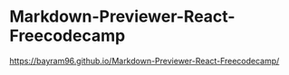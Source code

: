 # Markdown-Previewer-React-Freecodecamp
https://bayram96.github.io/Markdown-Previewer-React-Freecodecamp/
